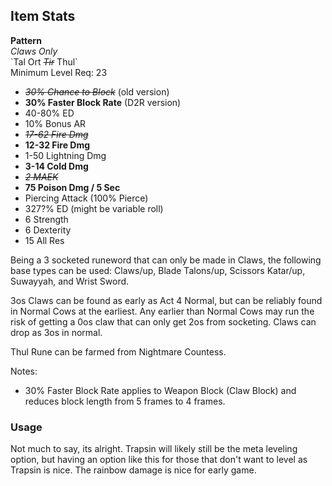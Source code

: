 ## Item Stats
**Pattern**\
*Claws Only*\
\`Tal Ort ~~*Tir*~~ Thul\`\
Minimum Level Req: 23
- ~~*30% Chance to Block*~~ (old version)
- **30% Faster Block Rate** (D2R version)
- 40-80% ED
- 10% Bonus AR
- ~~*17-62 Fire Dmg*~~
- **12-32 Fire Dmg**
- 1-50 Lightning Dmg
- **3-14 Cold Dmg**
- ~~*2 MAEK*~~
- **75 Poison Dmg / 5 Sec**
- Piercing Attack (100% Pierce)
- 327?% ED (might be variable roll)
- 6 Strength
- 6 Dexterity
- 15 All Res

Being a 3 socketed runeword that can only be made in Claws, the following base types can be used: Claws/up, Blade Talons/up, Scissors Katar/up, Suwayyah, and Wrist Sword.

3os Claws can be found as early as Act 4 Normal, but can be reliably found in Normal Cows at the earliest. Any earlier than Normal Cows may run the risk of getting a 0os claw that can only get 2os from socketing. Claws can drop as 3os in normal.

Thul Rune can be farmed from Nightmare Countess.

Notes:
- 30% Faster Block Rate applies to Weapon Block (Claw Block) and reduces block length from 5 frames to 4 frames.

### Usage

Not much to say, its alright. Trapsin will likely still be the meta leveling option, but having an option like this for those that don't want to level as Trapsin is nice. The rainbow damage is nice for early game.
